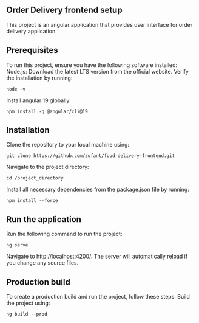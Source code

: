 

## Order Delivery frontend setup
This project is an angular application that provides user interface for order delivery application
## Prerequisites
To run this project, ensure you have the following software installed:
Node.js: Download the latest LTS version from the official website. Verify the installation by running:

```
node -v
```
Install angular 19 globally
```
npm install -g @angular/cli@19
```
## Installation
Clone the repository to your local machine using:
```
git clone https://github.com/zufant/food-delivery-frontend.git
```
Navigate to the project directory:
```
cd /project_directory
```
Install all necessary dependencies from the package.json file by running:
```
npm install --force
```
## Run the application
Run the following command to run the project:
```
ng serve
```
Navigate to http://localhost:4200/. The server will automatically reload if you change any source files.
## Production build
To create a production build and run the project, follow these steps:
Build the project using:
```
ng build --prod
```

